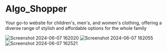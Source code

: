 # Algo_Shopper
Your go-to website for children's, men's, and women's clothing, offering a diverse range of stylish and affordable options for the whole family


![Screenshot 2024-06-07 162020](https://github.com/adel6-ahmed/Algo_Shopper/assets/129671904/733bd039-ff01-40b2-8382-cb29b588bdff)
![Screenshot 2024-06-07 162055](https://github.com/adel6-ahmed/Algo_Shopper/assets/129671904/a460cc5a-d79a-4423-a702-fc0ed794f0ae)
![Screenshot 2024-06-07 162521](https://github.com/adel6-ahmed/Algo_Shopper/assets/129671904/b5bb7324-3cdf-436d-a485-b11e6e0c0253)


